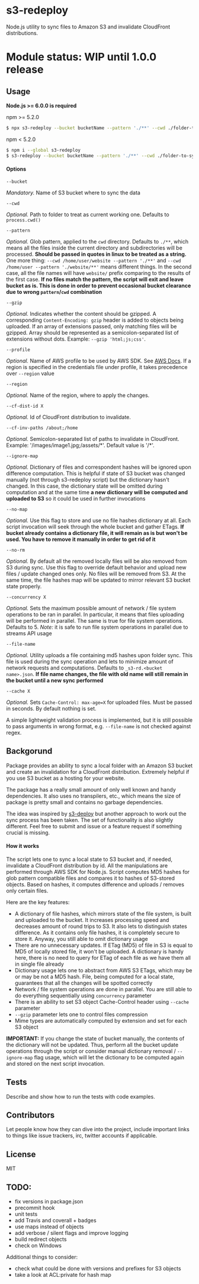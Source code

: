 # s3-redeploy

Node.js utility to sync files to Amazon S3 and invalidate CloudFront distributions.

# Module status: WIP until 1.0.0 release

## Usage

**Node.js >= 6.0.0 is required**

npm >= 5.2.0
```bash
$ npx s3-redeploy --bucket bucketName --pattern './**' --cwd ./folder-to-sync
```

npm < 5.2.0

```bash
$ npm i --global s3-redeploy
$ s3-redeploy --bucket bucketName --pattern './**' --cwd ./folder-to-sync
```

#### Options
```
--bucket
``` 
*Mandatory.* Name of S3 bucket where to sync the data
```
--cwd
```
*Optional.* Path to folder to treat as current working one. Defaults to `process.cwd()`
```
--pattern
```
*Optional.* Glob pattern, applied to the `cwd` directory. Defaults to `./**`, which means all the files inside the current directory and subdirectories will be processed. **Should be passed in quotes in linux to be treated as a string.** One more thing: `--cwd /home/user/website --pattern './**'` and `--cwd /home/user --pattern './website/**'` means different things. In the second case, all the file names will have `website/` prefix comparing to the results of the first case. **If no files match the pattern, the script will exit and leave bucket as is. This is done in order to prevent occasional bucket clearance due to wrong `pattern`/`cwd` combination**
```
--gzip
```
*Optional.* Indicates whether the content should be gzipped. A corresponding `Content-Encoding: gzip` header is added to objects being uploaded. If an array of extensions passed, only matching files will be gzipped. Array should be represented as a semicolon-separated list of extensions without dots. Example: `--gzip 'html;js;css'`.
```
--profile
```
*Optional.* Name of AWS profile to be used by AWS SDK. See [AWS Docs](https://docs.aws.amazon.com/cli/latest/topic/config-vars.html). If a region is specified in the credentials file under profile, it takes precedence over `--region` value
```
--region
```
*Optional.* Name of the region, where to apply the changes.
```
--cf-dist-id X
```
*Optional.* Id of CloudFront distribution to invalidate.
```
--cf-inv-paths /about;/home
```
*Optional.* Semicolon-separated list of paths to invalidate in CloudFront. Example: '/images/image1.jpg;/assets/\*'. Default value is '/\*'.
```
--ignore-map
```
*Optional.* Dictionary of files and correspondent hashes will be ignored upon difference computation. This is helpful if state of S3 bucket was changed manually (not through s3-redeploy script) but the dictionary hasn't changed. In this case, the dictionary state will be omitted during computation and at the same time **a new dictionary will be computed and uploaded to S3** so it could be used in further invocations
```
--no-map
```
*Optional.* Use this flag to store and use no file hashes dictionary at all. Each script invocation will seek through the whole bucket and gather ETags. **If bucket already contains a dictionary file, it will remain as is but won't be used. You have to remove it manually in order to get rid of it**
```
--no-rm
```
*Optional.* By default all the removed locally files will be also removed from S3 during sync. Use this flag to override default behavior and upload new files / update changed ones only. No files will be removed from S3. At the same time, the file hashes map will be updated to mirror relevant S3 bucket state properly.
```
--concurrency X
```
*Optional.* Sets the maximum possible amount of network / file system operations to be ran in parallel. In particular, it means that files uploading will be performed in parallel. The same is true for file system operations. Defaults to 5. *Note:* it is safe to run file system operations in parallel due to streams API usage
```
--file-name
```
*Optional.* Utility uploads a file containing md5 hashes upon folder sync. This file is used during the sync operation and lets to minimize amount of network requests and computations. Defaults to `_s3-rd.<bucket name>.json`. **If file name changes, the file with old name will still remain in the bucket until a new sync performed**
```
--cache X
```
*Optional.* Sets `Cache-Control: max-age=X` for uploaded files. Must be passed in seconds. By default nothing is set.

A simple lightweight validation process is implemented, but it is still possible to pass arguments in wrong format, e.g. `--file-name` is not checked against regex.

## Backgorund

Package provides an ability to sync a local folder with an Amazon S3 bucket and create an invalidation for a CloudFront distribution. Extremely helpful if you use S3 bucket as a hosting for your website.

The package has a really small amount of only well known and handy dependencies. It also uses no transpilers, etc., which means the size of package is pretty small and contains no garbage dependencies.

The idea was inspired by [s3-deploy](https://www.npmjs.com/package/s3-deploy) but another approach to work out the sync process has been taken. The set of functionality is also slightly different. Feel free to submit and issue or a feature request if something crucial is missing.

#### How it works

The script lets one to sync a local state to S3 bucket and, if needed, invalidate a CloudFront distribution by id. All the manipulations are performed through AWS SDK for Node.js. Script computes MD5 hashes for glob pattern compatible files and compares it to hashes of S3-stored objects. Based on hashes, it computes difference and uploads / removes only certain files.

Here are the key features:
* A dictionary of file hashes, which mirrors state of the file system, is built and uploaded to the bucket. It increases processing speed and decreases amount of round trips to S3. It also lets to distinguish states difference. As it contains only file hashes, it is completely secure to store it. Anyway, you still able to omit dictionary usage
* There are no unnecessary updates. If ETag (MD5) of file in S3 is equal to MD5 of locally stored file, it won't be uploaded. A dictionary is handy here, there is no need to query for ETag of each file as we have them all in single file already
* Dictionary usage lets one to abstract from AWS S3 ETags, which may be or may be not a MD5 hash. File, being computed for a local state, guarantees that all the changes will be spotted correctly
* Network / file system operations are done in parallel. You are still able to do everything sequentially using `concurrency` parameter
* There is an ability to set S3 object Cache-Control header using `--cache` parameter
* `--gzip` parameter lets one to control files compression
* Mime types are automatically computed by extension and set for each S3 object

**IMPORTANT:** If you change the state of bucket manually, the contents of the dictionary will not be updated. Thus, perform all the bucket update operations through the script or consider manual dictionary removal / `--ignore-map` flag usage, which will let the dictionary to be computed again and stored on the next script invocation.

## Tests

Describe and show how to run the tests with code examples.

## Contributors

Let people know how they can dive into the project, include important links to things like issue trackers, irc, twitter accounts if applicable.

## License

MIT


## TODO:
* fix versions in package.json
* precommit hook
* unit tests
* add Travis and coverall + badges
* use maps instead of objects
* add verbose / silent flags and improve logging
* build redirect objects
* check on Windows

Additional things to consider:
* check what could be done with versions and prefixes for S3 objects
* take a look at ACL:private for hash map

